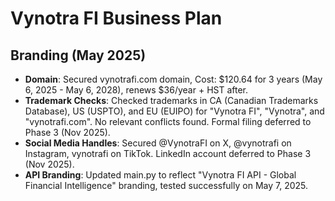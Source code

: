 # Vynotra FI Business Plan

## Branding (May 2025)
- **Domain**: Secured vynotrafi.com domain, Cost: $120.64 for 3 years (May 6, 2025 - May 6, 2028), renews $36/year + HST after.
- **Trademark Checks**: Checked trademarks in CA (Canadian Trademarks Database), US (USPTO), and EU (EUIPO) for "Vynotra FI", "Vynotra", and "vynotrafi.com". No relevant conflicts found. Formal filing deferred to Phase 3 (Nov 2025).
- **Social Media Handles**: Secured @VynotraFI on X, @vynotrafi on Instagram, vynotrafi on TikTok. LinkedIn account deferred to Phase 3 (Nov 2025).
- **API Branding**: Updated main.py to reflect "Vynotra FI API - Global Financial Intelligence" branding, tested successfully on May 7, 2025.